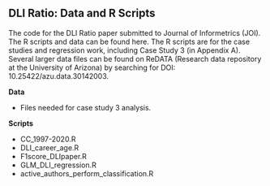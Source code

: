 ## DLI Ratio: Data and R Scripts   
The code for the DLI Ratio paper submitted to Journal of Informetrics (JOI). The R scripts and data can be found here. The R scripts are for the case studies and regression work, including Case Study 3 (in Appendix A). Several larger data files can be found on ReDATA (Research data repository at the University of Arizona) by searching for DOI: 10.25422/azu.data.30142003.  

**Data**
- Files needed for case study 3 analysis.
   
**Scripts**

- CC_1997-2020.R 
- DLI_career_age.R
- F1score_DLIpaper.R
- GLM_DLI_regression.R
- active_authors_perform_classification.R 

